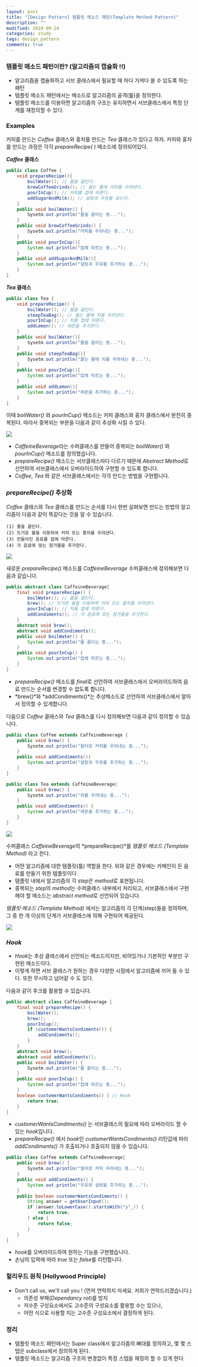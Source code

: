 ```yaml
---
layout: post
title: "[Design Pattern] 템플릿 메소드 패턴(Template Method Pattern)"
description: ""
modified: 2019-09-24
categories: study
tags: design_pattern
comments: true
---
```


### 템플릿 메소드 패턴이란? (알고리즘의 캡슐화 !!)
- 알고리즘을 캡슐화하고 서브 클래스에서 필요할 때 마다 가져다 쓸 수 있도록 하는 패턴
- 템플릿 메소드 패턴에서는 메소드로 알고리즘의 골격(틀)을 정의한다.
- 템플릿 메소드를 이용하면 알고리즘의 구조는 유지하면서 서브클래스에서 특정 단계를 재정의할 수 있다.

###  Examples

커피를 만드는 *Coffee* 클래스와 홍차를 만드는 *Tea* 클래스가 있다고 하자.  커피와 홍차를 만드는 과정은 각각 *prepareRecipe( )* 메소드에 정의되어있다. 

__*Coffee* 클래스__
```java
public class Coffee {
	void prepareRecipe(){
		boilWater(); // 물을 끓인다.
		brewCoffeeGrinds(); // 끓는 물에 커피를 우려낸다. 
		pourInCup(); // 커피를 컵에 따른다.
		addSugarAndMilk(); // 설탕과 우유를 넣는다.
	}
	public void boilWater() {
		Sysetm.out.println("물을 끓이는 중...");
	}
	public void brewCoffeeGrinds() {
		Sysetm.out.println("커피를 우려내는 중...");
	}
	public void pourInCup(){
		System.out.println("컵에 따르는 중...");
	}
	public void addSugarAndMilk(){
		System.out.println("설탕과 우유를 추가하는 중...");
	}
}
```	


__*Tea* 클래스__
```java
public class Tea {
	void prepareRecipe() {
		boilWater(); // 물을 끓인다.
		steepTeaBag(); // 끓는 물에 차를 우려낸다.
		pourInCup(); // 차를 컵에 따른다.
		addLemon(); // 레몬을 추가한다.
	}
	public void boilWater(){
		Sysetm.out.println("물을 끓이는 중...");
	}
	public void steepTeaBag(){
		Sysetm.out.println("끓는 물에 차를 우려내는 중...");
	}
	public void pourInCup(){
		System.out.println("컵에 따르는 중...");
	}
	public void addLemon(){
		System.out.println("레몬을 추가하는 중...");
	}
}
```
이때 *boilWater()* 와 *pourInCup()* 메소드는 커피 클래스와 홍차 클래스에서 완전히 중복된다. 따라서 중복되는 부분을 다음과 같이 추상화 시킬 수 있다.

<img src="https://github.com/ddamddi/ddamddi.github.io/blob/master/assets/img/tmp_uml.jpg?raw=true">

- *CaffeineBeverage*라는 수퍼클래스를 만들어 중복되는 *boilWater()* 와  *pourInCup()* 메소드를 정의했습니다.
- *prepareRecipe()* 메소드는 서브클래스마다 다르기 때문에 *Abstract Method*로 선언하여 서브클래스에서 오버라이드하여 구현할 수 있도록 합니다. 
- *Coffee*, *Tea* 와 같은 서브클래스에서는 각각 만드는 방법을 구현합니다.

### *prepareRecipe()* 추상화
 *Coffee* 클래스와 *Tea* 클래스를 만드는 순서를 다시 한번 살펴보면 만드는 방법의 알고리즘이 다음과 같이 똑같다는 것을 알 수 있습니다.
 ```
 (1) 물을 끓인다.
 (2) 뜨거운 물을 이용하여 커피 또는 홍차를 우려낸다.
 (3) 만들어진 음료를 컵에 따른다.
 (4) 각 음료에 맞는 첨가물을 추가한다.
 ```

<img src="https://github.com/ddamddi/ddamddi.github.io/blob/master/assets/img/tmp_cmp.jpg?raw=true">

새로운 *prepareRecipe()* 메소드를 *CaffeineBeverage* 수퍼클래스에 정의해보면 다음과 같습니다.
```java
public abstract class CaffeineBeverage{
	final void prepareRecipe() {
		boilWater(); // 물을 끓인다.
		brew(); // 뜨거운 물을 이용하여 커피 또는 홍차를 우려낸다.
		pourInCup(); // 차를 컵에 따른다.
		addCondiments(); // 각 음료에 맞는 첨가물을 추가한다.
	}
	abstract void brew();
	abstract void addCondiments();
	public void boilWater() {
		System.out.println("물 끓이는 중...");
	}
	public void pourInCup() {
		System.out.println("컵에 따르는 중...");
	}
}
```
- *prepareRecipe()* 메소드를 *final*로 선언하여 서브클래스에서 오버라이드하여 음료 만드는 순서를 변경할 수 없도록 합니다.
- *brew()*와 *addCondiments()*는 추상메소드로 선언하여 서브클래스에서 알아서 정의할 수 있게합니다.

다음으로 *Coffee* 클래스와  *Tea* 클래스를 다시 정의해보면 다음과 같이 정의할 수 있습니다.
```java
public class Coffee extends CaffeineBeverage {
	public void brew() {
		Sysetm.out.println("필터로 커피를 우려내는 중...");
	}
	public void addCondiments(){
		System.out.println("설탕과 우유를 추가하는 중...");
	}
}

public class Tea extends CaffeineBeverage{
	public void brew() {
		Sysetm.out.println("차를 우려내는 중...");
	}
	public void addCondiments() {
		System.out.println("레몬을 추가하는 중...");
	}
}
```

<img src="https://github.com/ddamddi/ddamddi.github.io/blob/master/assets/img/tmp_uml2.jpg?raw=true">

수퍼클래스 *CaffeineBeverage*의 *prepareRecipe()*를 *템플릿 메소드 (Template Method)* 라고 한다.
- 어떤 알고리즘에 대한 템플릿(틀) 역할을 한다. 위와 같은 경우에는 카페인이 든 음료를 만들기 위한 템플릿이다.
- 템플릿 내에서 알고리즘의 각 *step*은 *method*로 표현됩니다.
- 중복되는 *step*의 *method*는 수퍼클래스 내부에서 처리되고, 서브클래스에서 구현해야 할 메소드는 *abstract method*로 선언되어 있습니다.

*템플릿 메소드 (Template Method)* 에서는 알고리즘의 각 단계(step)들을 정의하며, 그 중 한 개 이상의 단계가 서브클래스에 의해 구현되어 제공된다.

<img src="https://github.com/ddamddi/ddamddi.github.io/blob/master/assets/img/tmp_uml3.jpg?raw=true">


### *Hook*
- *Hook*는 추상 클래스에서 선언되는 메소드이지만, 비어있거나 기본적인 부분만 구현된 메소드이다.
- 이렇게 하면 서브 클래스가 원하는 경우 다양한 시점에서 알고리즘에 끼어 들 수 있다. 또한 무시하고 넘어갈 수 도 있다.

다음과 같이 후크를 활용할 수 있습니다.
```java
public abstract class CaffeineBeverage {
	final void prepareRecipe() {
		boilWater();
		brew();
		pourInCup();
		if (customerWantsCondiments()) {
			addCondiments();
		}
	}
	abstract void brew();
	abstract void addCondiments();
	public void boilWater() {
		Sysetm.out.println("물 꿇이는 중...");
	}
	public void pourInCup() {
		System.out.println("컵에 따르는 중...");
	}
	boolean customerWantsCondiments() {	// Hook
		return true;
	}
}
```
- *customerWantsCondiments()* 는 서브클래스의 필요에 따라 오버라이드 할 수 있는 *hook*입니다. 
- *prepareRecipe()* 에서 *hook*인 *customerWantsCondiments()* 리턴값에 따라 _addCondiments()_ 가 호출되거나 호출되지 않을 수 있습니다. 
```java
public class Coffee extends CaffeineBeverage{
	public void brew() {
		Sysetm.out.println("필터로 커피 우려내는 중...");
	}
	public void addCondiments() {
		System.out.println("우유와 설탕을 추가하는 중...");
	}
	public boolean customerWantsCondiments() {
		String answer = getUserInput();
		if (answer.toLowerCase().startsWith("y"_)) {
			return true;
		} else {
			return false;
		}
	}
}
```
- *hook*를 오버라이드하여 원하는 기능을 구현했습니다.
- 손님의 입력에 따라 _true_ 또는 *false*를 리턴합니다.



### 헐리우드 원칙 (Hollywood Principle)
- Don't call us, we'll call you ! (먼저 연락하지 마세요. 저희가 연락드리겠습니다.)
	- 의존성 부패(*Dependancy rot*)를 방지
	- 저수준 구성요소에서도 고수준의 구성요소를 활용할 수는 있으나,
	- 어떤 식으로 사용할 지는 고수준 구성요소에서 결정하게 된다.


### 정리
- 템플릿 메소드 패턴에서는 Super class에서 알고리즘의 뼈대를 정의하고, 몇 몇 스텝은 subclass에서 정의하게 된다.
- 템플릿 메소드는 알고리즘 구조의 변경없이 특정 스텝을 재정의 할 수 있게 한다. 
